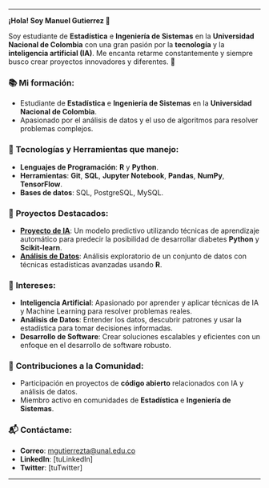 
---

**¡Hola! Soy Manuel Gutierrez 👋**

Soy estudiante de **Estadística** e **Ingeniería de Sistemas** en la **Universidad Nacional de Colombia** con una gran pasión por la **tecnología** y la **inteligencia artificial (IA)**. Me encanta retarme constantemente y siempre busco crear proyectos innovadores y diferentes. 🚀

### 📚 **Mi formación:**
- Estudiante de **Estadística** e **Ingeniería de Sistemas** en la **Universidad Nacional de Colombia**.
- Apasionado por el análisis de datos y el uso de algoritmos para resolver problemas complejos.

### 🚀 **Tecnologías y Herramientas que manejo:**
- **Lenguajes de Programación**: **R** y **Python**.
- **Herramientas**: **Git**, **SQL**, **Jupyter Notebook**, **Pandas**, **NumPy**, **TensorFlow**.
- **Bases de datos**: SQL, PostgreSQL, MySQL.

### 🌱 **Proyectos Destacados:**
- [**Proyecto de IA**](#): Un modelo predictivo utilizando técnicas de aprendizaje automático para predecir la posibilidad de desarrollar diabetes **Python** y **Scikit-learn**.
- [**Análisis de Datos**](#): Análisis exploratorio de un conjunto de datos con técnicas estadísticas avanzadas usando **R**.

### 🤖 **Intereses:**
- **Inteligencia Artificial**: Apasionado por aprender y aplicar técnicas de IA y Machine Learning para resolver problemas reales.
- **Análisis de Datos**: Entender los datos, descubrir patrones y usar la estadística para tomar decisiones informadas.
- **Desarrollo de Software**: Crear soluciones escalables y eficientes con un enfoque en el desarrollo de software robusto.

### 💬 **Contribuciones a la Comunidad:**
- Participación en proyectos de **código abierto** relacionados con IA y análisis de datos.
- Miembro activo en comunidades de **Estadística** e **Ingeniería de Sistemas**.

### 📬 **Contáctame:**
- **Correo**: mgutierrezta@unal.edu.co
- **LinkedIn**: [tuLinkedIn]
- **Twitter**: [tuTwitter]

---

